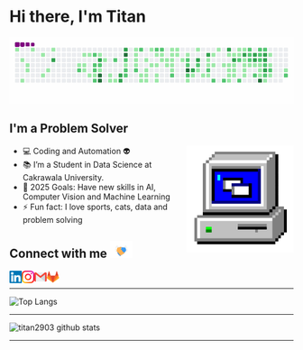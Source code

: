 # Hi there, I'm Titan

![preview](https://raw.githubusercontent.com/Platane/snk/output/github-contribution-grid-snake.gif)

## I'm a Problem Solver
<img align="right" alt="PC GIF" src="Assets/PC.gif" width="190" />

- 💻 Coding and Automation 👽
- 📚 I’m a Student in Data Science at Cakrawala University.
- 🥅 2025 Goals: Have new skills in AI, Computer Vision and Machine Learning
- ⚡ Fun fact: I love sports, cats, data and problem solving

## Connect with me <img src="Assets/Handshake.gif" width="40px" height="30px">

[<img align="left" alt="LinkedIn" width="22px" src="Assets/Linkedin.svg" />][linkedin]
[<img align="left" alt="Instagram" width="22px" src="Assets/Instagram.svg" />][instagram]
[<img align="left" alt="Gmail" width="22px" src="Assets/Gmail.svg" />][gmail]
[<img align="left" alt="Gmail" width="22px" src="Assets/gitlab-icon.svg" />][gitlab]

<br />

---

![Top Langs](https://github-readme-stats.vercel.app/api/top-langs/?username=titan2903&hide=html&layout=compact&bg_color=30,e96443,904e95\&title_color=fff\&text_color=fff)

---

![titan2903 github stats](https://github-readme-stats.vercel.app/api?username=titan2903&count_private=true&show_icons=true&rank_icon=github&bg_color=30,e96443,904e95\&title_color=fff\&text_color=fff)

---
<!-- 
![GitHub Streak](https://github-readme-streak-stats.herokuapp.com?user=titan2903&theme=sunset-gradient&border_radius=5.0)

--- -->

[instagram]: https://www.instagram.com/i_amdevelop/
[linkedin]: https://www.linkedin.com/in/titanio-yudista-153b79192/
[gmail]: mailto:titanioyudista98@gmail.com
[gitlab]: https://gitlab.com/titan03
